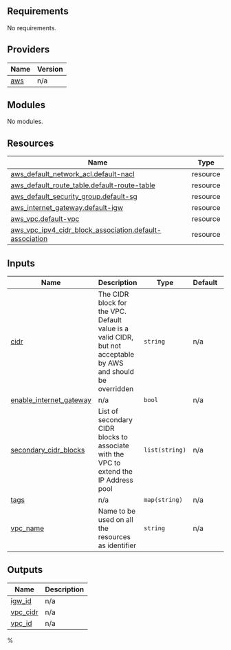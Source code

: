 <!-- BEGIN_TF_DOCS -->
## Requirements

No requirements.

## Providers

| Name | Version |
|------|---------|
| <a name="provider_aws"></a> [aws](#provider\_aws) | n/a |

## Modules

No modules.

## Resources

| Name | Type |
|------|------|
| [aws_default_network_acl.default-nacl](https://registry.terraform.io/providers/hashicorp/aws/latest/docs/resources/default_network_acl) | resource |
| [aws_default_route_table.default-route-table](https://registry.terraform.io/providers/hashicorp/aws/latest/docs/resources/default_route_table) | resource |
| [aws_default_security_group.default-sg](https://registry.terraform.io/providers/hashicorp/aws/latest/docs/resources/default_security_group) | resource |
| [aws_internet_gateway.default-igw](https://registry.terraform.io/providers/hashicorp/aws/latest/docs/resources/internet_gateway) | resource |
| [aws_vpc.default-vpc](https://registry.terraform.io/providers/hashicorp/aws/latest/docs/resources/vpc) | resource |
| [aws_vpc_ipv4_cidr_block_association.default-association](https://registry.terraform.io/providers/hashicorp/aws/latest/docs/resources/vpc_ipv4_cidr_block_association) | resource |

## Inputs

| Name | Description | Type | Default | Required |
|------|-------------|------|---------|:--------:|
| <a name="input_cidr"></a> [cidr](#input\_cidr) | The CIDR block for the VPC. Default value is a valid CIDR, but not acceptable by AWS and should be overridden | `string` | n/a | yes |
| <a name="input_enable_internet_gateway"></a> [enable\_internet\_gateway](#input\_enable\_internet\_gateway) | n/a | `bool` | n/a | yes |
| <a name="input_secondary_cidr_blocks"></a> [secondary\_cidr\_blocks](#input\_secondary\_cidr\_blocks) | List of secondary CIDR blocks to associate with the VPC to extend the IP Address pool | `list(string)` | n/a | yes |
| <a name="input_tags"></a> [tags](#input\_tags) | n/a | `map(string)` | n/a | yes |
| <a name="input_vpc_name"></a> [vpc\_name](#input\_vpc\_name) | Name to be used on all the resources as identifier | `string` | n/a | yes |

## Outputs

| Name | Description |
|------|-------------|
| <a name="output_igw_id"></a> [igw\_id](#output\_igw\_id) | n/a |
| <a name="output_vpc_cidr"></a> [vpc\_cidr](#output\_vpc\_cidr) | n/a |
| <a name="output_vpc_id"></a> [vpc\_id](#output\_vpc\_id) | n/a |
<!-- END_TF_DOCS -->%
